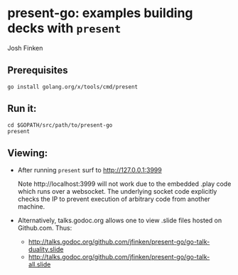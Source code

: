 # present-go: examples building decks with `present`

Josh Finken

## Prerequisites

    go install golang.org/x/tools/cmd/present

## Run it:

    cd $GOPATH/src/path/to/present-go
    present

## Viewing:
   
* After running `present` surf to http://127.0.0.1:3999

    Note http://localhost:3999 will not work due to the embedded .play code which runs 
    over a websocket.  The underlying socket code explicitly checks the IP to prevent execution of 
    arbitrary code from another machine.

* Alternatively, talks.godoc.org allows one to view .slide files hosted on Github.com.  Thus:

  * http://talks.godoc.org/github.com/jfinken/present-go/go-talk-duality.slide
  * http://talks.godoc.org/github.com/jfinken/present-go/go-talk-all.slide
